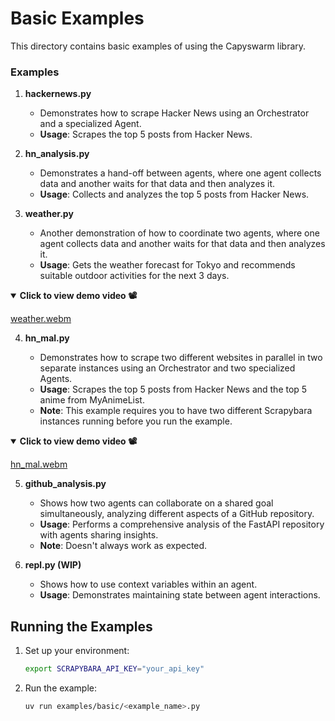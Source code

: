 # Basic Examples

This directory contains basic examples of using the Capyswarm library.

### Examples

1. **hackernews.py**

   - Demonstrates how to scrape Hacker News using an Orchestrator and a specialized Agent.
   - **Usage**: Scrapes the top 5 posts from Hacker News.

2. **hn_analysis.py**

    - Demonstrates a hand-off between agents, where one agent collects data and another waits for that data and then analyzes it.
    - **Usage**: Collects and analyzes the top 5 posts from Hacker News.

3. **weather.py**

   - Another demonstration of how to coordinate two agents, where one agent collects data and another waits for that data and then analyzes it.
   - **Usage**: Gets the weather forecast for Tokyo and recommends suitable outdoor activities for the next 3 days.

<details open>
<summary><b>Click to view demo video 📽️</b></summary>
   
[weather.webm](https://github.com/user-attachments/assets/e289d12b-4dae-480b-b324-e5a874c78d77)
   
</details>

4. **hn_mal.py**

   - Demonstrates how to scrape two different websites in parallel in two separate instances using an Orchestrator and two specialized Agents.
   - **Usage**: Scrapes the top 5 posts from Hacker News and the top 5 anime from MyAnimeList.
   - **Note**: This example requires you to have two different Scrapybara instances running before you run the example.

<details open>
<summary><b>Click to view demo video 📽️</b></summary>
   
[hn_mal.webm](https://github.com/user-attachments/assets/1756fdf8-701b-4cd8-9555-055a4d007ad0)

</details>

5. **github_analysis.py**

   - Shows how two agents can collaborate on a shared goal simultaneously, analyzing different aspects of a GitHub repository.
   - **Usage**: Performs a comprehensive analysis of the FastAPI repository with agents sharing insights.
   - **Note**: Doesn't always work as expected.

6. **repl.py (WIP)**

   - Shows how to use context variables within an agent.
   - **Usage**: Demonstrates maintaining state between agent interactions.

## Running the Examples

1. Set up your environment:
   ```bash
   export SCRAPYBARA_API_KEY="your_api_key"
   ```

2. Run the example:
   ```bash
   uv run examples/basic/<example_name>.py
   ```

